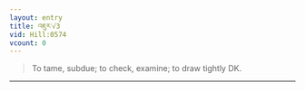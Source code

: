 ```yaml
---
layout: entry
title: འཇུར་√3
vid: Hill:0574
vcount: 0
---
```

> To tame, subdue; to check, examine; to draw tightly DK\.


---

